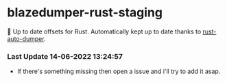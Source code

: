 # blazedumper-rust-staging

🚀 Up to date offsets for Rust. Automatically kept up to date thanks to [rust-auto-dumper](https://github.com/Akandesh/rust-auto-dumper).


### Last Update 14-06-2022 13:24:57
- If there's something missing then open a issue and i'll try to add it asap.